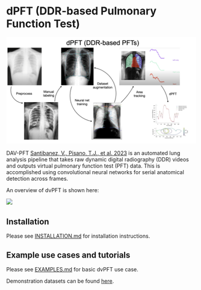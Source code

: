 # dPFT (DDR-based Pulmonary Function Test)

![plot](./static/dPFT_pipeline.png)

DAV-PFT [Santibanez, V., Pisano, T.J., et al. 2023](https:....) is an automated lung analysis pipeline that takes raw dynamic digital radiography (DDR) videos and outputs virtual pulmonary function test (PFT) data. This is accomplished using convolutional neural networks for serial anatomical detection across frames.

An overview of dvPFT is shown here:

![](./static/dPFT_pipeline.gif)

## Installation
Please see [INSTALLATION.md](INSTALLATION.md) for installation instructions.

## Example use cases and tutorials
Please see [EXAMPLES.md](EXAMPLES.md) for basic dvPFT use case.

Demonstration datasets can be found [here](https:....).
